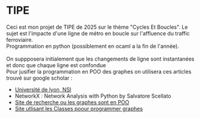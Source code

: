 # TIPE
Ceci est mon projet de TIPE de 2025 sur le thème "Cycles Et Boucles".
Le sujet est l'impacte d'une ligne de métro en boucle sur l'affluence du traffic ferroviaire.
<br> Programmation en python (possiblement en ocaml a la fin de l'année).
<br>
<br> On suppposera initialement que les changements de ligne sont instantanées et donc que chaque ligne est confondue
<br> 
Pour jusifier la programmation en POO des graphes on utilisera ces articles trouvé sur google scholar :
* [Université de lyon, NSI](https://math.univ-lyon1.fr/irem/Formation_ISN/formation_parcours_graphes/largeur/3_python1.html)
* NetworkX : Network Analysis with Python by Salvatore Scellato
* [Site de recherche ou les graphes sont en POO](http://www.jmlr.org/papers/v21/19-187.html)
* [Site utlisant les Classes poour programmer graphes](https://ieeexplore.ieee.org/abstract/document/9402076)
                    

